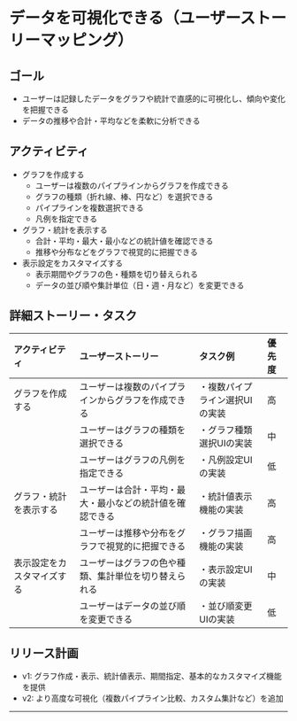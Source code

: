 # データを可視化できる（ユーザーストーリーマッピング）

## ゴール
- ユーザーは記録したデータをグラフや統計で直感的に可視化し、傾向や変化を把握できる
- データの推移や合計・平均などを柔軟に分析できる

## アクティビティ
- グラフを作成する
  - ユーザーは複数のパイプラインからグラフを作成できる
  - グラフの種類（折れ線、棒、円など）を選択できる
  - パイプラインを複数選択できる
  - 凡例を指定できる
- グラフ・統計を表示する
  - 合計・平均・最大・最小などの統計値を確認できる
  - 推移や分布などをグラフで視覚的に把握できる
- 表示設定をカスタマイズする
  - 表示期間やグラフの色・種類を切り替えられる
  - データの並び順や集計単位（日・週・月など）を変更できる

## 詳細ストーリー・タスク
| アクティビティ           | ユーザーストーリー                                             | タスク例                              | 優先度 |
|:------------------------|:--------------------------------------------------------------|:--------------------------------------|:------|
| グラフを作成する         | ユーザーは複数のパイプラインからグラフを作成できる             | ・複数パイプライン選択UIの実装         | 高    |
|                         | ユーザーはグラフの種類を選択できる                             | ・グラフ種類選択UIの実装               | 中    |
|                         | ユーザーはグラフの凡例を指定できる                             | ・凡例設定UIの実装                     | 低    |
| グラフ・統計を表示する   | ユーザーは合計・平均・最大・最小などの統計値を確認できる         | ・統計値表示機能の実装                 | 高    |
|                         | ユーザーは推移や分布をグラフで視覚的に把握できる               | ・グラフ描画機能の実装                 | 高    |
| 表示設定をカスタマイズする| ユーザーはグラフの色や種類、集計単位を切り替えられる           | ・表示設定UIの実装                     | 中    |
|                         | ユーザーはデータの並び順を変更できる                           | ・並び順変更UIの実装                   | 低    |

## リリース計画
- v1: グラフ作成・表示、統計値表示、期間指定、基本的なカスタマイズ機能を提供
- v2: より高度な可視化（複数パイプライン比較、カスタム集計など）を追加

---
